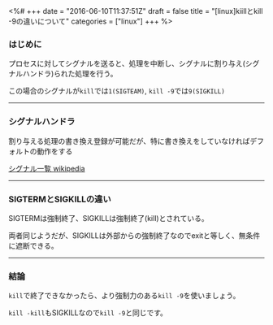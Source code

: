 <%#
+++
date = "2016-06-10T11:37:51Z"
draft = false
title = "[linux]kiillとkill -9の違いについて"
categories = ["linux"]
+++
%>

### はじめに

プロセスに対してシグナルを送ると、処理を中断し、シグナルに割り与え(シグナルハンドラ)られた処理を行う。<br>

この場合のシグナルが`kill`では`1(SIGTEAM)`, `kill -9`では`9(SIGKILL)`


************

### シグナルハンドラ

割り与える処理の書き換え登録が可能だが、特に書き換えをしていなければデフォルトの動作をする

<a href="https://ja.wikipedia.org/wiki/%E3%82%B7%E3%82%B0%E3%83%8A%E3%83%AB_(%E3%82%BD%E3%83%95%E3%83%88%E3%82%A6%E3%82%A7%E3%82%A2)" target="_blanc">シグナル一覧 wikipedia</a>

***********************


### SIGTERMとSIGKILLの違い

SIGTERMは強制終了、SIGKILLは強制終了(kill)とされている。

両者同じようだが、SIGKILLは外部からの強制終了なのでexitと等しく、無条件に遮断できる。

**************

### 結論

`kill`で終了できなかったら、より強制力のある`kill -9`を使いましょう。

`kill -kill`もSIGKILLなので`kill -9`と同じです。
